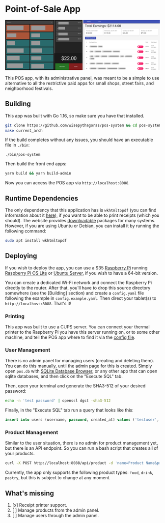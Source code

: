 # Point-of-Sale App

![Point of sale app screenshot](docs/screenshot.png)

This POS app, with its administrative panel, was meant to be a simple to use alternative to all the restrictive paid apps for small shops, street fairs, and neighborhood festivals.

## Building

This app was built with Go 1.16, so make sure you have that installed.

``` sh
git clone https://github.com/wisepythagoras/pos-system && cd pos-system
make current_arch
```

If the build completes without any issues, you should have an executable file in `./bin`:

```
./bin/pos-system
```

Then build the front end apps:

``` sh
yarn build && yarn build-admin
```

Now you can access the POS app via `http://localhost:8088`.

## Runtime Dependencies

The only dependency that this application has is `wkhtmltopdf` (you can find information about it [here](https://wkhtmltopdf.org/)), if you want to be able to print receipts (which you should). The website provides [downloadable](https://wkhtmltopdf.org/downloads.html) packages for many systems. However, if you are using Ubuntu or Debian, you can install it by running the following command:

``` sh
sudo apt install wkhtmltopdf
```

## Deploying

If you wish to deploy the app, you can use a $35 [Raspberry Pi](https://www.raspberrypi.org/products/raspberry-pi-4-model-b/) running [Raspberry Pi OS Lite](https://www.raspberrypi.org/software/operating-systems/#raspberry-pi-os-32-bit) or [Ubuntu Server](https://ubuntu.com/download/raspberry-pi), if you wish to have a 64-bit version.

You can create a dedicated Wi-Fi network and connect the Raspberry Pi directly to the router. After that, you'll have to drop this source directory somewhere (see the [Building] section) and create a `config.yaml` file following the example in `config.example.yaml`. Then direct your tablet(s) to `http://localhost:8088`. That's it!

### Printing

This app was built to use a CUPS server. You can connect your thermal printer to the Raspberry Pi you have this server running on, or to some other machine, and tell the POS app where to find it via the [config file](https://github.com/wisepythagoras/pos-system/blob/main/config.example.yaml#L27-L32).

### User Management

There is no admin panel for managing users (creating and deleting them). You can do this manually, until the admin page for this is created. Simply open `pos.db` with [SQLite Database Browser](https://sqlitebrowser.org/), or any other app that can open sqlite databases, and then click on the "Execute SQL" tab.

Then, open your terminal and generate the SHA3-512 of your desired password:

``` sh
echo -n 'test password' | openssl dgst -sha3-512
```

Finally, in the "Execute SQL" tab run a query that looks like this:

``` sql
insert into users (username, password, created_at) values ('testuser', '7103a07e72ee...e6794ecd0b704d0', date());
```

### Product Management

Similar to the user situation, there is no admin for product management yet, but there is an API endpoint. So you can run a bash script that creates all of your products.

``` sh
curl -X POST http://localhost:8088/api/product -d 'name=Product Name&price=$9.99&type=food' -H 'x-auth-token: YOUR_ADMIN_AUTH_TOKEN'
```

Currently, the app only supports the following product types: `food`, `drink`, `pastry`, but this is subject to change at any moment.

## What's missing

1. [x] Receipt printer support.
2. [ ] Manage products from the admin panel.
3. [ ] Manage users through the admin panel.
